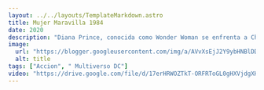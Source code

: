```yaml
---
layout: ../../layouts/TemplateMarkdown.astro
title: Mujer Maravilla 1984
date: 2020
description: "Diana Prince, conocida como Wonder Woman se enfrenta a Cheetah, una villana que posee fuerza y agilidad sobrehumanas."
image:
  url: "https://blogger.googleusercontent.com/img/a/AVvXsEjJ2Y9ybHNBlDDYZms0Yo324wBnnRWDsJ7E5Fcq81BID0TB58TC7D9fvli3JS4wRzx6Qj-igvglYJqHa2XFW5VLn6c9vUM4VDctJXOpW8WzqppF2EW_ty0nOb4mQKGK8tCFSmaaT93BibuSGfrEObviPliRdzN_RQwhSLPNknGZnjn0Ss-K-bQeeYyLpg=s320"
  alt: title
tags: ["Accion", " Multiverso DC"]
video: "https://drive.google.com/file/d/17erHRWOZTkT-ORFRToGL0gHXVjdgXHSc/preview"
---
```

